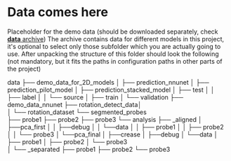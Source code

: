 # Data comes here

Placeholder for the demo data (should be downloaded separately, check [**data** archive](https://ipk-cloud.ipk-gatersleben.de/s/5exapoJ7dbnzcTf)) 
The archive contains data for different models in this project, it's optional to select only those subfolder which you are actually going to use.
After unpacking the structure of this folder should look the following (not mandatory, but it fits the paths in configuration paths in other parts of the project)

data
├── demo_data_for_2D_models
│   ├── prediction_nnunet
│   ├── prediction_pilot_model
│   ├── prediction_stacked_model
│   ├── test
│   │   ├── label
│   │   └── source
│   ├── train
│   └── validation
├── demo_data_nnunet
├── rotation_detect_data│   
│   └── rotation_dataset
└── segmented_probes    
    ├── probe1
    ├── probe2
    ├── probe3
    └── analysis 
        ├── _aligned
        │   ├──pca_first
        │   │  ├──debug
        │   │  └──data
        │   │     ├── probe1
        │   │     ├── probe2
        │   │     └── probe3
        │   └──pca_final
        │      ├──crease
        │      ├──debug
        │      └──data
        │         ├── probe1
        │         ├── probe2
        │         └── probe3               
        │
        └── _separated
            ├── probe1
            ├── probe2
            └── probe3



